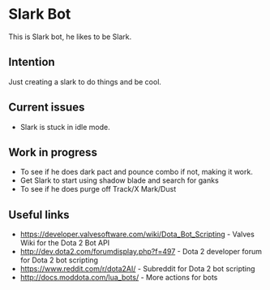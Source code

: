 # Slark Bot
This is Slark bot, he likes to be Slark.

## Intention
Just creating a slark to do things and be cool.

## Current issues
- Slark is stuck in idle mode.

## Work in progress

- To see if he does dark pact and pounce combo if not, making it work.
- Get Slark to start using shadow blade and search for ganks
- To see if he does purge off Track/X Mark/Dust

## Useful links
* https://developer.valvesoftware.com/wiki/Dota_Bot_Scripting - Valves Wiki for the Dota 2 Bot API
* http://dev.dota2.com/forumdisplay.php?f=497 - Dota 2 developer forum for Dota 2 bot scripting
* https://www.reddit.com/r/dota2AI/ - Subreddit for Dota 2 bot scripting
* http://docs.moddota.com/lua_bots/ - More actions for bots